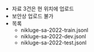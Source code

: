 - 자료 3건은 현 위치에 업로드  
- 보안상 업로드 불가  
- 목록
  - nikluge-sa-2022-train.jsonl  
  - nikluge-sa-2022-dev.jsonl  
  - nikluge-sa-2022-test.jsonl  